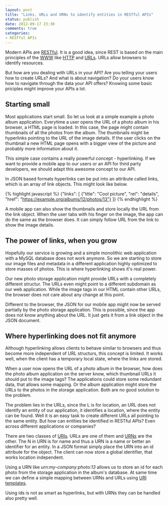 ```yaml
---
layout: post
title: "Links, URLs and URNs to identify entities in RESTful APIs"
status: publish
date: 2012-09-17 23:30
comments: true
categories:
- RESTful APIs
---
```


Modern APIs are [RESTful](https://en.wikipedia.org/wiki/REST). It is a
good idea, since REST is based on the main principles of the
[WWW](https://en.wikipedia.org/wiki/WWW) like
[HTTP](https://en.wikipedia.org/wiki/HTTP) and
[URLs](https://en.wikipedia.org/wiki/URL). URLs allow browsers to
identify resources.

But how are you dealing with URLs in your API? Are you telling your
users how to create URLs?  And what is about navigation?  Do your
users know how to navigate through the data your API offers? Knowing
some basic priciples might improve your APIs a lot.

Starting small
----------

Most applications start small. So let us look at a simple example a
photo album application. Everytime a user opens the URL of a photo
album in his browser, a HTML page is loaded. In this case, the page
might contain thumbnails of all the photos from the album. The
thumbnails might be hyperlinks pointing to the URL of the image
details. If the user clicks on the thumbnail a new HTML page opens
with a bigger view of the picture and probably more information about
it.

This simple case contains a really powerful concept - hyperlinking. If
we want to provide a mobile app to our users or an API for third party
developers, we should adapt this awesome concept to our API.

In JSON based formats hyperlinks can be put into an attribute called
links, which is an array of link objects. This might look like below.

{% highlight javascript %}
{"links": [
  {"title": "Cool picture",
   "rel": "details",
   "href": "https://example.org/albums/12/photos/13"}
]}
{% endhighlight %}

A mobile app can also show the thumbnails and store locally the URL
from the link object. When the user tabs with his finger on the image,
the app can do the same as the browser does. It can simply follow URL
from the link to show the image details.

The power of links, when you grow
----------

Hopefully our service is growing and a simple monolithic web
application with a MySQL database does not work anymore. So we are
starting to store our image files and metadata in a different
application highly optimized to store masses of photos. This is where
hyperlinking shows it's real power.

Our new photo storage application might provide URLs with a completely
different structur. The URLs even might point to a different subdomain
as our web application. While the image tags in our HTML contain other
URLs, the browser does not care about any change at this point.

Different to the browser, the JSON for our mobile app might now be
served partially by the photo storage application. This is possible,
since the app does not know anything about the URL. It just gets it
from a link object in the JSON document.

Where hyperlinking does not fit anymore
----------

Although hyperlinking allows clients to behave similar to browsers and
thus become more independent of URL structurs, this concept is
limited. It works well, when the client has a temporary local state,
where the links are stored.

When a user now opens the URL of a photo album in the browser, how
does the photo album application on the server know, which thumbnail
URLs it should put to the image tags? The applications could store
some redundant data, that allows some mapping. Or the album
application might store the URLs to the photos in the storage
application. Both are no good solution to the problem.

The problem lies in the URLs, since the L is for location, an URL does
not identify an entity of our application, it identifies a location,
where the entity can be found. Well it is an easy task to create
different URLs all pointing to the same entity. But how can entities
be identified in RESTful APIs? Even across different applications or
companies?

There are two classes of
[URIs](https://en.wikipedia.org/wiki/URI). URLs are one of them and
[URNs](https://en.wikipedia.org/wiki/Uniform_Resource_Name) are the
other. The N in URN is for name and thus a URN is a name or better an
identifier for an entity. In a JSON format simply place the URN into
an id attribute for the object. The client can now store a global
identifier, that works location independent.

Using a URN like _urn:my-company:photo:13_ allows us to store an id
for each photo from the storage application in the album's
database. At same time we can define a simple mapping between URNs and
URLs using [URI templates](http://tools.ietf.org/html/rfc6570).

Using ids is not as smart as hyperlinks, but with URNs they can be
handled also pretty well.
